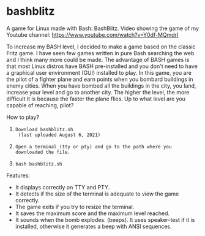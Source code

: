 # bashblitz
A game for Linux made with Bash: BashBlitz.
Video showing the game of my Youtube channel: https://www.youtube.com/watch?v=Y0df-MQmdrI

To increase my BASH level, I decided to make a game based on the classic Fritz game. I have seen few games written in pure Bash searching the web and I think many more could be made. The advantage of BASH games is that most Linux distros have BASH pre-installed and you don't need to have a graphical user environment (GUI) installed to play.
In this game, you are the pilot of a fighter plane and earn points when you bombard buildings in enemy cities. When you have bombed all the buildings in the city, you land, increase your level and go to another city.
The higher the level, the more difficult it is because the faster the plane flies. Up to what level are you capable of reaching, pilot?

How to play?

1.     Download bashblitz.sh
        (last uploaded August 6, 2021)
3.     Open a terminal (tty or pty) and go to the path where you downloaded the file.
4.     bash bashblitz.sh

Features:
- It displays correctly on TTY and PTY.
- It detects if the size of the terminal is adequate to view the game correctly.
- The game exits if you try to resize the terminal.
- It saves the maximum score and the maximum level reached.
- It sounds when the bomb explodes. (beeps). It uses speaker-test if it is installed, otherwise it generates a beep with ANSI sequences.
